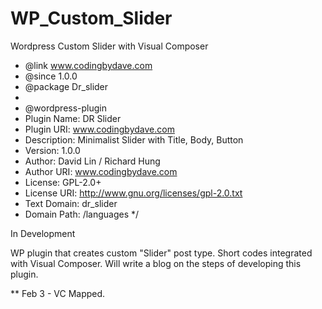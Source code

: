 # WP_Custom_Slider
Wordpress Custom Slider with Visual Composer

 * @link              www.codingbydave.com
 * @since             1.0.0
 * @package           Dr_slider
 *
 * @wordpress-plugin
 * Plugin Name:       DR Slider
 * Plugin URI:        www.codingbydave.com
 * Description:       Minimalist Slider with Title, Body, Button
 * Version:           1.0.0
 * Author:            David Lin / Richard Hung
 * Author URI:        www.codingbydave.com
 * License:           GPL-2.0+
 * License URI:       http://www.gnu.org/licenses/gpl-2.0.txt
 * Text Domain:       dr_slider
 * Domain Path:       /languages
 */


In Development

WP plugin that creates custom "Slider" post type. Short codes integrated with Visual Composer.
Will write a blog on the steps of developing this plugin.

**
Feb 3 - VC Mapped.
